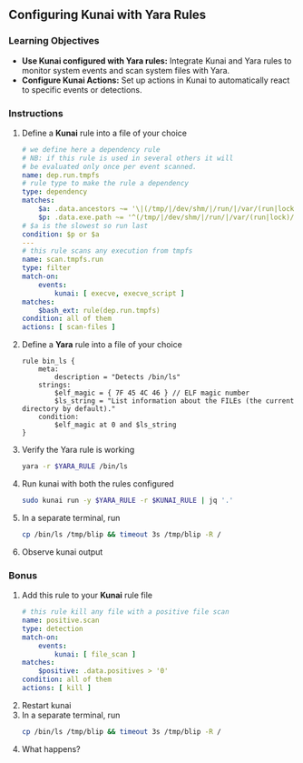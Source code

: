 ## Configuring Kunai with Yara Rules
### Learning Objectives
- **Use Kunai configured with Yara rules:** Integrate Kunai and Yara rules to monitor system events and scan system files with Yara.
- **Configure Kunai Actions:** Set up actions in Kunai to automatically react to specific events or detections.
### Instructions
1. Define a **Kunai** rule into a file of your choice
    ```yaml
    # we define here a dependency rule
    # NB: if this rule is used in several others it will
    # be evaluated only once per event scanned.
    name: dep.run.tmpfs
    # rule type to make the rule a dependency
    type: dependency
    matches:
        $a: .data.ancestors ~= '\|(/tmp/|/dev/shm/|/run/|/var/(run|lock)/)\|?'
        $p: .data.exe.path ~= '^(/tmp/|/dev/shm/|/run/|/var/(run|lock)/)'
    # $a is the slowest so run last
    condition: $p or $a
    ---
    # this rule scans any execution from tmpfs
    name: scan.tmpfs.run
    type: filter
    match-on:
        events:
            kunai: [ execve, execve_script ]
    matches:
        $bash_ext: rule(dep.run.tmpfs)
    condition: all of them
    actions: [ scan-files ]
    ```
2. Define a **Yara** rule into a file of your choice
    ```
    rule bin_ls {
        meta:
            description = "Detects /bin/ls"
        strings:
            $elf_magic = { 7F 45 4C 46 } // ELF magic number
            $ls_string = "List information about the FILEs (the current directory by default)."
        condition:
            $elf_magic at 0 and $ls_string
    }
    ```
3. Verify the Yara rule is working
    ```sh
    yara -r $YARA_RULE /bin/ls
    ```
4. Run kunai with both the rules configured
    ```sh
    sudo kunai run -y $YARA_RULE -r $KUNAI_RULE | jq '.'
    ```
5. In a separate terminal, run
    ```sh
    cp /bin/ls /tmp/blip && timeout 3s /tmp/blip -R /
    ```
6. Observe kunai output
### Bonus
1. Add this rule to your **Kunai** rule file
    ```yaml
    # this rule kill any file with a positive file scan
    name: positive.scan
    type: detection
    match-on:
        events:
            kunai: [ file_scan ]
    matches:
        $positive: .data.positives > '0'
    condition: all of them
    actions: [ kill ]
    ```
2. Restart kunai
3. In a separate terminal, run
    ```sh
    cp /bin/ls /tmp/blip && timeout 3s /tmp/blip -R /
    ```
4. What happens?